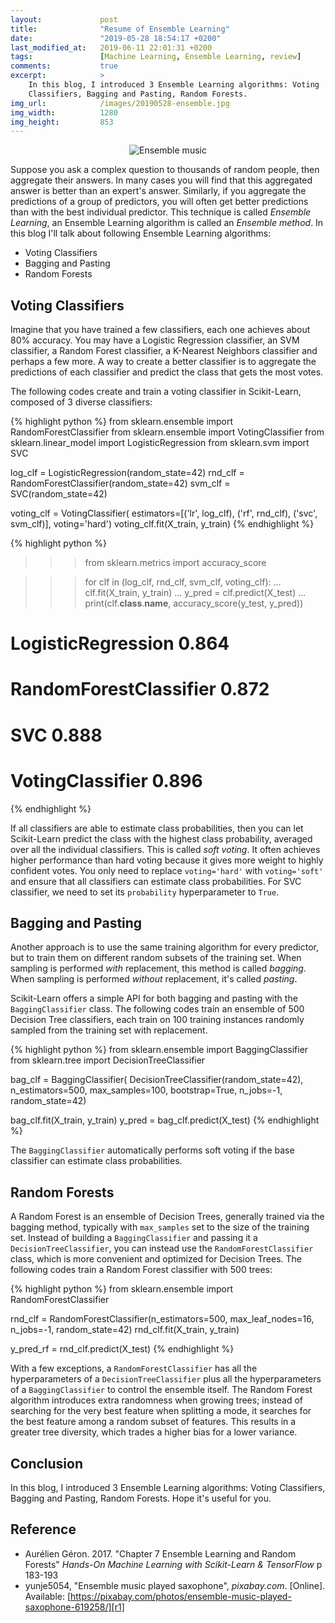 ```yaml
---
layout:             post
title:              "Resume of Ensemble Learning"
date:               "2019-05-28 18:54:17 +0200"
last_modified_at:   2019-06-11 22:01:31 +0200
tags:               [Machine Learning, Ensemble Learning, review]
comments:           true
excerpt:            >
    In this blog, I introduced 3 Ensemble Learning algorithms: Voting
    Classifiers, Bagging and Pasting, Random Forests.
img_url:            /images/20190528-ensemble.jpg
img_width:          1280
img_height:         853
---
```


<p align="center">
  <img alt="Ensemble music"
  src="{{ site.baseurl }}/images/20190528-ensemble.jpg"/>
</p>

Suppose you ask a complex question to thousands of random people, then
aggregate their answers. In many cases you will find that this aggregated
answer is better than an expert's answer. Similarly, if you aggregate the
predictions of a group of predictors, you will often get better predictions
than with the best individual predictor. This technique is called _Ensemble
Learning_, an Ensemble Learning algorithm is called an _Ensemble method_. In
this blog I'll talk about following Ensemble Learning algorithms:
- Voting Classifiers
- Bagging and Pasting
- Random Forests

## Voting Classifiers
Imagine that you have trained a few classifiers, each one achieves about 80%
accuracy. You may have a Logistic Regression classifier, an SVM classifier, a
Random Forest classifier, a K-Nearest Neighbors classifier and perhaps a few
more. A way to create a better classifier is to aggregate the predictions of
each classifier and predict the class that gets the most votes.

The following codes create and train a voting classifier in Scikit-Learn,
composed of 3 diverse classifiers:

{% highlight python %}
from sklearn.ensemble import RandomForestClassifier
from sklearn.ensemble import VotingClassifier
from sklearn.linear_model import LogisticRegression
from sklearn.svm import SVC

log_clf = LogisticRegression(random_state=42)
rnd_clf = RandomForestClassifier(random_state=42)
svm_clf = SVC(random_state=42)

voting_clf = VotingClassifier(
    estimators=[('lr', log_clf), ('rf', rnd_clf), ('svc', svm_clf)],
    voting='hard')
voting_clf.fit(X_train, y_train)
{% endhighlight %}

{% highlight python %}
>>> from sklearn.metrics import accuracy_score

>>> for clf in (log_clf, rnd_clf, svm_clf, voting_clf):
...     clf.fit(X_train, y_train)
...     y_pred = clf.predict(X_test)
...     print(clf.__class__.__name__, accuracy_score(y_test, y_pred))

# LogisticRegression 0.864
# RandomForestClassifier 0.872
# SVC 0.888
# VotingClassifier 0.896
{% endhighlight %}

If all classifiers are able to estimate class probabilities, then you can let
Scikit-Learn predict the class with the highest class probability, averaged
over all the individual classifiers. This is called _soft voting_. It often
achieves higher performance than hard voting because it gives more weight to
highly confident votes. You only need to replace `voting='hard'` with
`voting='soft'` and ensure that all classifiers can estimate class
probabilities. For SVC classifier, we need to set its `probability`
hyperparameter to `True`.

## Bagging and Pasting
Another approach is to use the same training algorithm for every predictor, but
to train them on different random subsets of the training set. When sampling is
performed _with_ replacement, this method is called _bagging_. When sampling is
performed _without_ replacement, it's called _pasting_.

Scikit-Learn offers a simple API for both bagging and pasting with the
`BaggingClassifier` class. The following codes train an ensemble of 500
Decision Tree classifiers, each train on 100 training instances randomly
sampled from the training set with replacement.

{% highlight python %}
from sklearn.ensemble import BaggingClassifier
from sklearn.tree import DecisionTreeClassifier

bag_clf = BaggingClassifier(
    DecisionTreeClassifier(random_state=42), n_estimators=500,
    max_samples=100, bootstrap=True, n_jobs=-1, random_state=42)

bag_clf.fit(X_train, y_train)
y_pred = bag_clf.predict(X_test)
{% endhighlight %}

The `BaggingClassifier` automatically performs soft voting if the base
classifier can estimate class probabilities.

## Random Forests
A Random Forest is an ensemble of Decision Trees, generally trained via the
bagging method, typically with `max_samples` set to the size of the training
set. Instead of building a `BaggingClassifier` and passing it a
`DecisionTreeClassifier`, you can instead use the `RandomForestClassifier`
class, which is more convenient and optimized for Decision Trees. The following
codes train a Random Forest classifier with 500 trees:

{% highlight python %}
from sklearn.ensemble import RandomForestClassifier

rnd_clf = RandomForestClassifier(n_estimators=500,
                                 max_leaf_nodes=16,
                                 n_jobs=-1,
                                 random_state=42)
rnd_clf.fit(X_train, y_train)

y_pred_rf = rnd_clf.predict(X_test)
{% endhighlight %}

With a few exceptions, a `RandomForestClassifier` has all the hyperparameters
of a `DecisionTreeClassifier` plus all the hyperparameters of a
`BaggingClassifier` to control the ensemble itself. The Random Forest algorithm
introduces extra randomness when growing trees; instead of searching for the
very best feature when splitting a mode, it searches for the best feature among
a random subset of features. This results in a greater tree diversity, which
trades a higher bias for a lower variance.

## Conclusion
In this blog, I introduced 3 Ensemble Learning algorithms: Voting Classifiers,
Bagging and Pasting, Random Forests. Hope it's useful for you.

## Reference
- Aurélien Géron. 2017. "Chapter 7 Ensemble Learning and Random Forests"
_Hands-On Machine Learning with Scikit-Learn & TensorFlow_ p 183-193
- yunje5054, "Ensemble music played saxophone", _pixabay.com_. [Online]. Available: [https://pixabay.com/photos/ensemble-music-played-saxophone-619258/][r1]

[r1]: https://pixabay.com/photos/ensemble-music-played-saxophone-619258/
